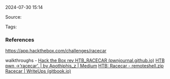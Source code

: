 
2024-07-30 15:14

Source: 

Tags: 




### References
https://app.hackthebox.com/challenges/racecar

walkthroughs - 
[Hack the Box rev HTB_RACECAR (pwnjournal.github.io)](https://pwnjournal.github.io/HTB_RACECAR/)
[HTB pwn →‘racecar’. | by Apothiphis_z | Medium](https://medium.com/@fracchetto1995/htb-pwn-racecar-f9206cfd943f)
[HTB: Racecar - remoteshell.zip](https://remoteshell.zip/racecar/)
[Racecar | WriteUps (gitbook.io)](https://sayonara.gitbook.io/writeups/hackthebox/challenges/pwn/racecar)